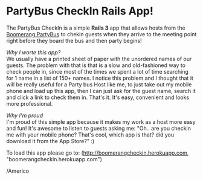 # PartyBus CheckIn Rails App!

The PartyBus CheckIn is a simple **Rails 3** app that allows hosts from the [Boomerang PartyBus](http://ridetheboomerang.com/ "Boomerang Party bus") to chekin guests when they arrive to the meeting point right before they board the bus and then party begins!

*Why I worte this app?*  
We usually have a printed sheet of paper with the unordered names of our guests. The problem with that is that is a slow and old-fashioned way to check people in, since most of the times we spent a lot of time searching for 1 name in a list of 150+ names. I notice this problem and I thought that it will be really useful for a Party bus Host like me, to just take out my mobile phone and load up this app, then I can just ask for the guest name, search it and click a link to check them in. That's it. It's easy, convenient and looks more professional.  


*Why I'm proud*  
I'm proud of this simple app because it makes my work as a host more easy and fun! It's awesome to listen to guests asking me: "Oh.. are you checkin me with your mobile phone? That's cool, which app is that? did you download it from the App Store?" :)

To load this app please go to: (http://boomerangcheckin.herokuapp.com, "boomerangcheckin.herokuapp.com")

/Americo